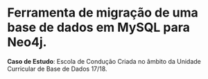 # Ferramenta de migração de uma base de dados em MySQL para Neo4j.

**Caso de Estudo**: Escola de Condução
Criada no âmbito da Unidade Curricular de Base de Dados 17/18.